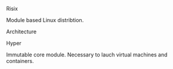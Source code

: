Risix

Module based Linux distribtion.

Architecture

Hyper

Immutable core module. Necessary to lauch virtual machines and containers.



